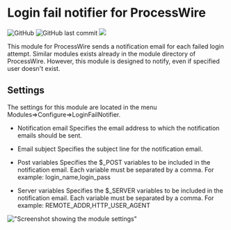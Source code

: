 # Login fail notifier for ProcessWire

![GitHub](https://img.shields.io/github/license/techcnet/LoginFailNotifier)
![GitHub last commit](https://img.shields.io/github/last-commit/techcnet/LoginFailNotifier)
[![](https://img.shields.io/static/v1?label=Sponsor&message=%E2%9D%A4&logo=GitHub&color=%23fe8e86)](https://github.com/sponsors/techcnet)

This module for ProcessWire sends a notification email for each failed login attempt. Similar modules exists already in the module directory of ProcessWire. However, this module is designed to notify, even if specified user doesn't exist.

## Settings
The settings for this module are located in the menu Modules=>Configure=>LoginFailNotifier.

* Notification email
Specifies the email address to which the notification emails should be sent.

* Email subject
Specifies the subject line for the notification email.

* Post variables
Specifies the $_POST variables to be included in the notification email. Each variable must be separated by a comma. For example: login_name,login_pass

* Server variables
Specifies the $_SERVER variables to be included in the notification email. Each variable must be separated by a comma. For example: REMOTE_ADDR,HTTP_USER_AGENT

!["Screenshot showing the module settings"](https://tech-c.net/site/assets/files/1197/screenshot.jpg)
